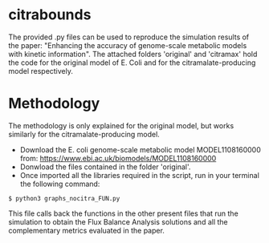 # citrabounds

The provided .py files can be used to reproduce the simulation results of the paper: "Enhancing the accuracy of genome-scale metabolic models with kinetic information". The attached folders 'original' and 'citramax' hold the code for the original model of E. Coli and for the citramalate-producing model respectively.

# Methodology

The methodology is only explained for the original model, but works similarly for the citramalate-producing model.

- Download the E. coli genome-scale metabolic model MODEL1108160000 from: https://www.ebi.ac.uk/biomodels/MODEL1108160000
- Donwload the files contained in the folder 'original'.
- Once imported all the libraries required in the script, run in your terminal the following command:

```
$ python3 graphs_nocitra_FUN.py
```
This file calls back the functions in the other present files that run the simulation to obtain the Flux Balance Analysis solutions and all the complementary metrics evaluated in the paper.

